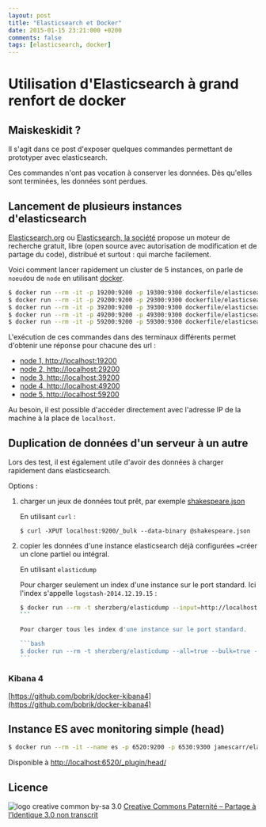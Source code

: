 ```yaml
---
layout: post
title: "Elasticsearch et Docker"
date: 2015-01-15 23:21:000 +0200
comments: false
tags: [elasticsearch, docker]
---
```


# Utilisation d'Elasticsearch à grand renfort de docker

## Maiskeskidit ?

Il s'agit dans ce post d'exposer quelques commandes permettant de prototyper avec elasticsearch.

Ces commandes n'ont pas vocation à conserver les données.
Dès qu'elles sont terminées, les données sont perdues.

## Lancement de plusieurs instances d'elasticsearch

[Elasticsearch.org](http://www.elasticsearch.org) ou [Elasticsearch, la société](http://www.elasticsearch.com) propose un moteur de recherche gratuit, libre (open source avec autorisation de modification et de partage du code), distribué et surtout : qui marche facilement.

Voici comment lancer rapidement un cluster de 5 instances, on parle de `noeud`ou de `node` en utilisant [docker](http://www.docker.io).

```bash
$ docker run --rm -it -p 19200:9200 -p 19300:9300 dockerfile/elasticsearch 
$ docker run --rm -it -p 29200:9200 -p 29300:9300 dockerfile/elasticsearch 
$ docker run --rm -it -p 39200:9200 -p 39300:9300 dockerfile/elasticsearch
$ docker run --rm -it -p 49200:9200 -p 49300:9300 dockerfile/elasticsearch
$ docker run --rm -it -p 59200:9200 -p 59300:9300 dockerfile/elasticsearch
```

L'exécution de ces commandes dans des terminaux différents permet d'obtenir une réponse pour chacune des url :

* [node 1, http://localhost:19200](http://localhost:19200)
* [node 2, http://localhost:29200](http://localhost:29200)
* [node 3, http://localhost:39200](http://localhost:39200)
* [node 4, http://localhost:49200](http://localhost:49200)
* [node 5, http://localhost:59200](http://localhost:59200)

Au besoin, il est possible d'accéder directement avec l'adresse IP de la machine à la place de `localhost`.

## Duplication de données d'un serveur à un autre

Lors des test, il est également utile d'avoir des données à charger rapidement dans elasticsearch.

Options : 

1. charger un jeux de données tout prêt, par exemple [shakespeare.json](http://www.elasticsearch.org/guide/en/kibana/current/using-kibana-for-the-first-time.html)

	En utilisant `curl` :
	
	```
	$ curl -XPUT localhost:9200/_bulk --data-binary @shakespeare.json
	```
1. copier les données d'une instance elasticsearch déjà configurées `=`créer un clone partiel ou intégral.

	En utilisant `elasticdump`

	Pour charger seulement un index d'une instance sur le port standard. Ici l'index s'appelle `logstash-2014.12.19.15` :
 
	````bash
	$ docker run --rm -t sherzberg/elasticdump --input=http://localhost:9200/logstash-2014.12.19.15 --output=http://localhost:29200/logstash-2014.12.19.15
	```

	Pour charger tous les index d'une instance sur le port standard.

	```bash
	$ docker run --rm -t sherzberg/elasticdump --all=true --bulk=true --input=http://localhost:9200 --output=http://localhost:29200
	```


### Kibana 4

[https://github.com/bobrik/docker-kibana4](https://github.com/bobrik/docker-kibana4)


## Instance ES avec monitoring simple (head)

```bash
$ docker run --rm -it --name es -p 6520:9200 -p 6530:9300 jamescarr/elasticsearch-head
```

Disponible à [http://localhost:6520/_plugin/head/](http://localhost:6520/_plugin/head/)

## Licence

![logo creative common by-sa 3.0](http://i.creativecommons.org/l/by-sa/3.0/88x31.png)
[Creative Commons Paternité – Partage à l’Identique 3.0 non transcrit](http://creativecommons.org/licenses/by-sa/3.0/)
